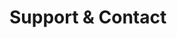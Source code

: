<!-- Space: TerraformAwsOpenvpn -->
<!-- Parent: Project -->
<!-- Title: Support and Contact -->

# Support & Contact
